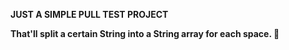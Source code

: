 <html>
<p><b>JUST A SIMPLE PULL TEST PROJECT</p>
That'll split a certain String into a String array for each space.
&#x1F920
</html>
